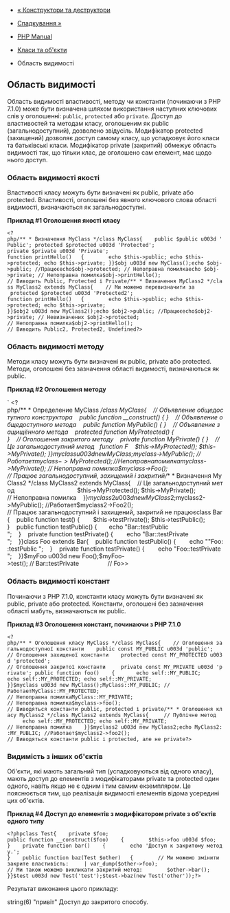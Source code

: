 - [« Конструктори та деструктори](language.oop5.decon.md)
- [Спадкування »](language.oop5.inheritance.md)

- [PHP Manual](index.md)
- [Класи та об'єкти](language.oop5.md)
-   Область видимості

## Область видимості

Область видимості властивості, методу чи константи (починаючи з PHP 7.1.0)
може бути визначена шляхом використання наступних ключових слів у
оголошенні: `public`, `protected` або `private`. Доступ до властивостей та
методам класу, оголошеним як public (загальнодоступний), дозволено
звідусіль. Модифікатор protected (захищений) дозволяє доступ самому
класу, що успадковує його класи та батьківські класи. Модифікатор
private (закритий) обмежує область видимості так, що тільки клас,
де оголошено сам елемент, має щодо нього доступ.

### Область видимості якості

Властивості класу можуть бути визначені як public, private або protected.
Властивості, оголошені без явного ключового слова області видимості,
визначаються як загальнодоступні.

**Приклад #1 Оголошення якості класу**

` <?php/** * Визначення MyClass */class MyClass{    public $public u003d 'Public'; protected $protected u003d 'Protected'; private $private u003d 'Private'; function printHello()   {        echo $this->public; echo $this->protected; echo $this->private; }}$obj u003d new MyClass();echo $obj->public; //Працюєecho$obj->protected; // Непоправна помилкаecho $obj->private; // Непоправна помилка$obj->printHello(); // Виводить Public, Protected і Private/** * Визначення MyClass2 */class MyClass2 extends MyClass{    // Ми можемо перевизначити за          protected $protected u003d 'Protected2'; function printHello()   {        echo $this->public; echo $this->protected; echo $this->private; }}$obj2 u003d new MyClass2();echo $obj2->public; //Працюєecho$obj2->private; // Невизначених $obj2->protected; // Непоправна помилка$obj2->printHello(); // Виводить Public2, Protected2, Undefined?> `

### Область видимості методу

Методи класу можуть бути визначені як public, private або protected.
Методи, оголошені без зазначення області видимості, визначаються як
public.

**Приклад #2 Оголошення методу**

` <?php/** * Определение MyClass */class MyClass{    // Объявление общедоступного конструктора    public function __construct() { }    // Объявление общедоступного метода    public function MyPublic() { }    // Объявление защищённого метода    protected function MyProtected() { }    // Оголошення закритого методу    private function MyPrivate() { }    // Це загальнодоступний метод   function F    $this->MyProtected(); $this->MyPrivate(); }}$myclass u003d new MyClass;$myclass->MyPublic(); //Работает$myclass->MyProtected(); // Непоправна помилка$myclass->MyPrivate(); // Непоправна помилка$myclass->Foo(); // Працює загальнодоступний, захищений і закритий/** * Визначення MyClass2 */class MyClass2 extends MyClass{    // Це загальнодоступний метод                                     $this->MyProtected(); $this->MyPrivate(); // Непоправна помилка    }}$myclass2 u003d new MyClass2;$myclass2->MyPublic(); //Работает$myclass2->Foo2(); // Працює загальнодоступний і захищений, закритий не працюєclass Bar{    public function test() {        $this->testPrivate(); $this->testPublic(); }    public function testPublic() {       echo "Bar::testPublic
";    }    private function testPrivate() {        echo "Bar::testPrivate
";    }}class Foo extends Bar{    public function testPublic() {        echo ""Foo::testPublic
";    }    private function testPrivate() {        echo "Foo::testPrivate
";    }}$myFoo u003d new Foo();$myFoo->test(); // Bar::testPrivate                 // Fo>>

### Область видимості констант

Починаючи з PHP 7.1.0, константи класу можуть бути визначені як public,
private або protected. Константи, оголошені без зазначення області
мабуть, визначаються як public.

**Приклад #3 Оголошення констант, починаючи з PHP 7.1.0**

`<?php/** * Оголошення класу MyClass */class MyClass{    // Оголошення загальнодоступної константи    public const MY_PUBLIC u003d 'public'; // Оголошення захищеної константи    protected const MY_PROTECTED u003d 'protected'; // Оголошення закритої константи     private const MY_PRIVATE u003d 'private'; public function foo()    {       echo self::MY_PUBLIC; echo self::MY_PROTECTED; echo self::MY_PRIVATE; }}$myclass u003d new MyClass();MyClass::MY_PUBLIC; //РаботаетMyClass::MY_PROTECTED; // Непоправна помилкаMyClass::MY_PRIVATE; // Непоправна помилка$myclass->foo(); // Виводяться константи public, protected і private/** * Оголошення класу MyClass2 */class MyClass2 extends MyClass{     // Публічне метод       echo self::MY_PROTECTED; echo self::MY_PRIVATE; // Непоправна помилка    }}$myclass2 u003d new MyClass2;echo MyClass2::MY_PUBLIC; //Работает$myclass2->foo2(); // Виводяться константи public і protected, але не private?> `

### Видимість з інших об'єктів

Об'єкти, які мають загальний тип (успадковуються від одного класу), мають
доступ до елементів з модифікаторами private та protected один одного, навіть
якщо не є одним і тим самим екземпляром. Це пояснюється тим, що
реалізація видимості елементів відома усередині цих об'єктів.

**Приклад #4 Доступ до елементів з модифікатором private з об'єктів
одного типу**

` <?phpclass Test{    private $foo; public function __construct($foo)    {        $this->foo u003d $foo; }    private function bar()    {        echo 'Доступ к закритому методу.'; }    public function baz(Test $other)   {        // Ми можемо змінити закрите властивість:     | var_dump($other->foo); // Ми також можемо викликати закритий метод:        $other->bar(); }}$test u003d new Test('test');$test->baz(new Test('other'));?> `

Результат виконання цього прикладу:

string(6) "привіт"
Доступ до закритого способу.
